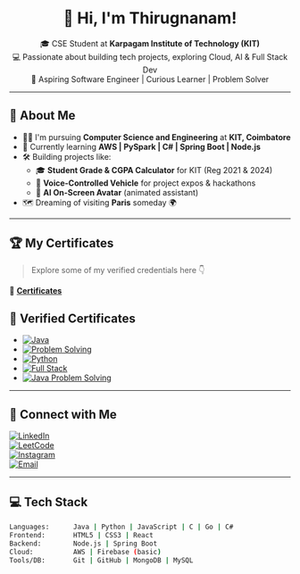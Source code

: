<!-- README.md for Thirugnanam N -->

<h1 align="center">👋 Hi, I'm Thirugnanam!</h1>
<p align="center">
🎓 CSE Student at <b>Karpagam Institute of Technology (KIT)</b> <br>
💻 Passionate about building tech projects, exploring Cloud, AI & Full Stack Dev <br>
🚀 Aspiring Software Engineer | Curious Learner | Problem Solver
</p>

---

## 📜 About Me

- 👨‍🎓 I'm pursuing **Computer Science and Engineering** at **KIT, Coimbatore**
- 🌱 Currently learning **AWS | PySpark | C# | Spring Boot | Node.js**
- 🛠️ Building projects like:
  - 🎓 **Student Grade & CGPA Calculator** for KIT (Reg 2021 & 2024)
  - 🤖 **Voice-Controlled Vehicle** for project expos & hackathons
  - 🧠 **AI On-Screen Avatar** (animated assistant)
- 🗺️ Dreaming of visiting **Paris** someday 🌍

---

## 🏆 My Certificates

> Explore some of my verified credentials here 👇

📂 [**Certificates**](#)  
## 🏅 Verified Certificates

- [![Java](https://img.shields.io/badge/Java-Programming-blue?logo=java)](https://www.linkedin.com/posts/thirugnanam-n-07616a2a3_java-programming-learning-activity-7268635188211920896-PlRI)
- [![Problem Solving](https://img.shields.io/badge/ProblemSolving-HackerRank-green?logo=hackerrank)](https://www.linkedin.com/analytics/post-summary/urn:li:activity:7268635188211920896/)
- [![Python](https://img.shields.io/badge/Python-Basics-yellow?logo=python)](https://www.linkedin.com/analytics/post-summary/urn:li:activity:7339147025357131777/)
- [![Full Stack](https://img.shields.io/badge/FullStack-Development-orange?logo=html5)](https://www.linkedin.com/analytics/post-summary/urn:li:activity:7342129395072909312/)
- [![Java Problem Solving](https://img.shields.io/badge/CyberSecurity-Workshop-critical?logo=security)](https://www.linkedin.com/analytics/post-summary/urn:li:activity:7303340980282212352/)


---

## 🤝 Connect with Me

[![LinkedIn](https://img.shields.io/badge/LinkedIn-blue?logo=linkedin)](https://www.linkedin.com/in/thirugnanam-n-07616a2a3)  
[![LeetCode](https://img.shields.io/badge/LeetCode-FFA116?logo=leetcode&logoColor=black)](https://leetcode.com/u/thiru_9865)  
[![Instagram](https://img.shields.io/badge/Instagram-E4405F?logo=instagram&logoColor=white)](https://www.instagram.com/_thiru._.x/)  
[![Email](https://img.shields.io/badge/Gmail-D14836?logo=gmail&logoColor=white)](mailto:nthiru878@gmail.com)


---

## 💻 Tech Stack

```bash
Languages:      Java | Python | JavaScript | C | Go | C#
Frontend:       HTML5 | CSS3 | React
Backend:        Node.js | Spring Boot 
Cloud:          AWS | Firebase (basic)
Tools/DB:       Git | GitHub | MongoDB | MySQL 
